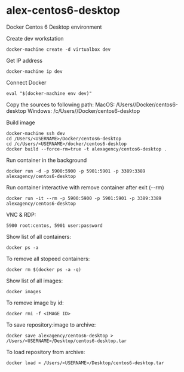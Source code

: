 alex-centos6-desktop
==========================

Docker Centos 6 Desktop environment

Create dev workstation

```
docker-machine create -d virtualbox dev
```

Get IP address

```
docker-machine ip dev
```

Connect Docker

```
eval "$(docker-machine env dev)"
```

Copy the sources to following path:
MacOS: /Users/<USERNAME>/Docker/centos6-desktop 
Windows: /c/Users/<USERNAME>/Docker/centos6-desktop

Build image

```
docker-machine ssh dev
cd /Users/<USERNAME>/Docker/centos6-desktop
cd /c/Users/<USERNAME>/docker/centos6-desktop
docker build --force-rm=true -t alexagency/centos6-desktop .
```

Run container in the background

```
docker run -d -p 5900:5900 -p 5901:5901 -p 3389:3389 alexagency/centos6-desktop
```

Run container interactive with remove container after exit (--rm)

```
docker run -it --rm -p 5900:5900 -p 5901:5901 -p 3389:3389 alexagency/centos6-desktop
```

VNC & RDP:

```
5900 root:centos, 5901 user:password
```

Show list of all containers:

```
docker ps -a
```

To remove all stopeed containers:

```
docker rm $(docker ps -a -q)
```

Show list of all images:

```
docker images
```

To remove image by id:

```
docker rmi -f <IMAGE ID>
```

To save repository:image to archive:

```
docker save alexagency/centos6-desktop > /Users/<USERNAME>/Desktop/centos6-desktop.tar
```

To load repository from archive:

```
docker load < /Users/<USERNAME>/Desktop/centos6-desktop.tar
```
